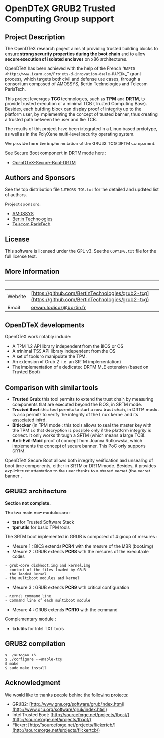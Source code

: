 # OpenDTeX GRUB2 Trusted Computing Group support

## Project Description

The OpenDTeX research project aims at providing trusted building
blocks to ensure **strong security properties during the boot chain**
and to allow **secure execution of isolated enclaves** on x86
architectures.

OpenDTeX has been achieved with the help of the French “`RAPID
<http://www.ixarm.com/Projets-d-innovation-duale-RAPID>`_” grant
process, which targets both civil and defense use cases, through a
consortium composed of AMOSSYS, Bertin Technologies and Telecom
ParisTech.

This project leverages **TCG** technologies, such as **TPM** and
**DRTM**, to provide trusted execution of a minimal TCB (Trusted
Computing Base). Besides, each building block can display proof of
integrity up to the platform user, by implementing the concept of
trusted banner, thus creating a trusted path between the user and the
TCB.

The results of this project have been integrated in a Linux-based
prototype, as well as in the PolyXene multi-level security operating
system.

We provide here the implementation of the GRUB2 TCG SRTM component.

See Secure Boot component in DRTM mode here :
* [OpenDTeX-Secure-Boot-DRTM](https://github.com/AMOSSYS/OpenDTeX-Secure-Boot-DRTM)


## Authors and Sponsors

See the top distribution file ``AUTHORS-TCG.txt`` for the detailed and updated list
of authors.

Project sponsors:

* [AMOSSYS](http://www.amossys.fr)
* [Bertin Technologies](http://www.bertin.fr)
* [Telecom ParisTech](https://www.telecom-paristech.fr)


## License

This software is licensed under the GPL v3. See the
``COPYING.txt`` file for the full license text.


## More Information

| &nbsp;   | &nbsp; |
| ------   | -----  |
| Website  | [https://github.com/BertinTechnologies/grub2-tcg](https://github.com/BertinTechnologies/grub2-tcg) |
| Email    | erwan.ledisez@bertin.fr |


## OpenDTeX developments

OpenDTeX work notably include:

* A TPM 1.2 API library independent from the BIOS or OS
* A minimal TSS API library independent from the OS
* A set of tools to manipulate the TPM.
* An extension of Grub 2 (i.e. an SRTM implementation)
* The implementation of a dedicated DRTM MLE extension (based on Trusted Boot)


## Comparison with similar tools

* **Trusted Grub**: this tool permits to extend the trust chain
  by measuring components that are executed beyond the BIOS, in SRTM mode.
* **Trusted Boot**: this tool permits to start a new trust chain, in DRTM
  mode. Is also permits to verify the integrity of the Linux kernel
  and its associated initrd.
* **Bitlocker** (in TPM mode): this tools allows to seal the master key
  with the TPM so that decryption is possible only if the platform
  integrity is correct. It only works through a SRTM (which means a large
  TCB).
* **Anti-Evil-Maid** proof of concept from Joanna Rutkowska, which
  implements the concept of secure banner. This PoC only supports
  SRTM.

OpenDTeX Secure Boot allows both integrity verification and unsealing
of boot time components, either in SRTM or DRTM mode. Besides, it
provides explicit trust attestation to the user thanks to a shared
secret (the secret banner).

## GRUB2 architecture

**Section not complete.**

The two main new modules are :
* **tss** for Trusted Software Stack
* **tpmutils** for basic TPM tools 

The SRTM boot implemented in GRUB is composed of 4 group of mesures :
* Mesure 1 : BIOS extends **PCR4** with the mesure of the MBR (boot.img)
* Mesure 2 : GRUB extends **PCR8** with the mesures of the executable codes
```
- grub-core diskboot.img and kernel.img
- content of the files loaded by GRUB
- the loaded kernel
- the multiboot modules and kernel
```
* Mesure 3 : GRUB extends **PCR9** with critical configuration
```
- Kernel command line
- Command line of each multiboot module
```
* Mesure 4 : GRUB extends **PCR10** with the command

Complementary module :
* **txtutils** for Intel TXT tools


## GRUB2 compilation

```
$ ./autogen.sh
$ ./configure --enable-tcg
$ make
$ sudo make install
```


## Acknowledgment

We would like to thanks people behind the following projects:

* GRUB2: [http://www.gnu.org/software/grub/index.html](http://www.gnu.org/software/grub/index.html)
* Intel Trusted Boot: [http://sourceforge.net/projects/tboot/](http://sourceforge.net/projects/tboot/)
* Flicker: [http://sourceforge.net/projects/flickertcb/](http://sourceforge.net/projects/flickertcb/)
